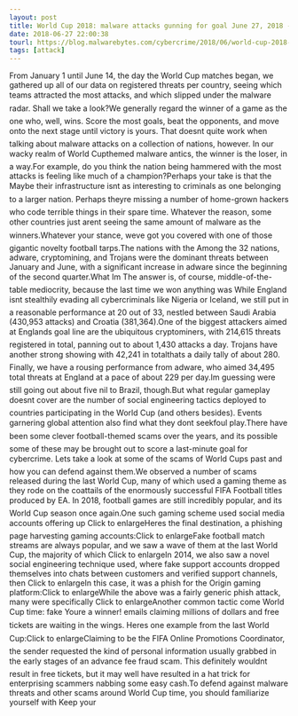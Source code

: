 ```yaml
---
layout: post
title: World Cup 2018: malware attacks gunning for goal June 27, 2018 - The World Cup is in full swing, and attackers are busy both on and off the pitch. Which of the competing nations are under fire from malware authors? Read on to find out.CONTINUE READING
date: 2018-06-27 22:00:38
tourl: https://blog.malwarebytes.com/cybercrime/2018/06/world-cup-2018-malware-attacks-gunning-for-goal/
tags: [attack]
---
```

From January 1 until June 14, the day the World Cup matches began, we gathered up all of our data on registered threats per country, seeing which teams attracted the most attacks, and which slipped under the malware radar. Shall we take a look?We generally regard the winner of a game as the one who, well, wins. Score the most goals, beat the opponents, and move onto the next stage until victory is yours. That doesnt quite work when talking about malware attacks on a collection of nations, however. In our wacky realm of World Cupthemed malware antics, the winner is the loser, in a way.For example, do you think the nation being hammered with the most attacks is feeling like much of a champion?Perhaps your take is that the Maybe their infrastructure isnt as interesting to criminals as one belonging to a larger nation. Perhaps theyre missing a number of home-grown hackers who code terrible things in their spare time. Whatever the reason, some other countries just arent seeing the same amount of malware as the winners.Whatever your stance, weve got you covered with one of those gigantic novelty football tarps.The nations with the Among the 32 nations, adware, cryptomining, and Trojans were the dominant threats between January and June, with a significant increase in adware since the beginning of the second quarter.What Im The answer is, of course, middle-of-the-table mediocrity, because the last time we won anything was While England isnt stealthily evading all cybercriminals like Nigeria or Iceland, we still put in a reasonable performance at 20 out of 33, nestled between Saudi Arabia (430,953 attacks) and Croatia (381,364).One of the biggest attackers aimed at Englands goal line are the ubiquitous cryptominers, with 214,615 threats registered in total, panning out to about 1,430 attacks a day. Trojans have another strong showing with 42,241 in totalthats a daily tally of about 280. Finally, we have a rousing performance from adware, who aimed 34,495 total threats at England at a pace of about 229 per day.Im guessing were still going out about five nil to Brazil, though.But what regular gameplay doesnt cover are the number of social engineering tactics deployed to countries participating in the World Cup (and others besides). Events garnering global attention also find what they dont seekfoul play.There have been some clever football-themed scams over the years, and its possible some of these may be brought out to score a last-minute goal for cybercrime. Lets take a look at some of the scams of World Cups past and how you can defend against them.We observed a number of scams released during the last World Cup, many of which used a gaming theme as they rode on the coattails of the enormously successful FIFA Football titles produced by EA. In 2018, football games are still incredibly popular, and its World Cup season once again.One such gaming scheme used social media accounts offering up Click to enlargeHeres the final destination, a phishing page harvesting gaming accounts:Click to enlargeFake football match streams are always popular, and we saw a wave of them at the last World Cup, the majority of which Click to enlargeIn 2014, we also saw a novel social engineering technique used, where fake support accounts dropped themselves into chats between customers and verified support channels, then Click to enlargeIn this case, it was a phish for the Origin gaming platform:Click to enlargeWhile the above was a fairly generic phish attack, many were specifically Click to enlargeAnother common tactic come World Cup time: fake Youre a winner! emails claiming millions of dollars and free tickets are waiting in the wings. Heres one example from the last World Cup:Click to enlargeClaiming to be the FIFA Online Promotions Coordinator, the sender requested the kind of personal information usually grabbed in the early stages of an advance fee fraud scam. This definitely wouldnt result in free tickets, but it may well have resulted in a hat trick for enterprising scammers nabbing some easy cash.To defend against malware threats and other scams around World Cup time, you should familiarize yourself with Keep your 